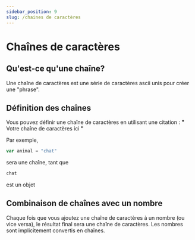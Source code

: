 ```yaml
---
sidebar_position: 9
slug: /chaines de caractères
---
```


# Chaînes de caractères

## Qu'est-ce qu'une chaîne?
Une chaîne de caractères est une série de caractères ascii unis pour créer une "phrase".


## Définition des chaînes

Vous pouvez définir une chaîne de caractères en utilisant une citation : **"** Votre chaîne de caractères ici **"**

Par exemple,

```jsx
var animal = "chat"
```
sera une chaîne, tant que

```jsx
chat
```
est un objet


## Combinaison de chaînes avec un nombre

Chaque fois que vous ajoutez une chaîne de caractères à un nombre (ou vice versa), le résultat final sera une chaîne de caractères. Les nombres sont implicitement convertis en chaînes. 
